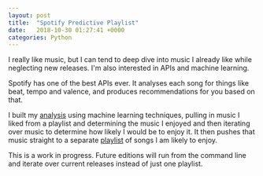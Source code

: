 ```yaml
---
layout: post
title:  "Spotify Predictive Playlist"
date:   2018-10-30 01:27:41 +0000
categories: Python
---
```

I really like music, but I can tend to deep dive into music I already like while neglecting new releases. I'm also interested in APIs and machine learning.

Spotify has one of the best APIs ever. It analyses each song for things like beat, tempo and valence, and produces recommendations for you based on that.

I built my [analysis][analysis-nb] using machine learning techniques, pulling in music I liked from a playlist and determining the music I enjoyed and then iterating over music to determine how likely I would be to enjoy it. It then pushes that music straight to a separate [playlist][my-playlist] of songs I am likely to enjoy.

This is a work in progress. Future editions will run from the command line and iterate over current releases instead of just one playlist.



[analysis-nb]: https://github.com/greenisher/PredictivePlaylist
[my-playlist]: https://open.spotify.com/playlist/3Of013LqtgztO2zmo0ovGn